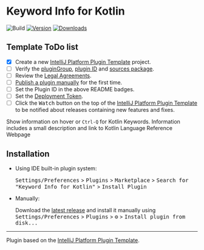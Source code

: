 # Keyword Info for Kotlin

![Build](https://github.com/Paulpanther/intellij-keyword-info-kotlin/workflows/Build/badge.svg)
[![Version](https://img.shields.io/jetbrains/plugin/v/17369-keyword-info-for-kotlin.svg)](https://plugins.jetbrains.com/plugin/17369-keyword-info-for-kotlin)
[![Downloads](https://img.shields.io/jetbrains/plugin/d/17369-keyword-info-for-kotlin.svg)](https://plugins.jetbrains.com/plugin/17369-keyword-info-for-kotlin)

## Template ToDo list
- [x] Create a new [IntelliJ Platform Plugin Template][template] project.
- [ ] Verify the [pluginGroup](/gradle.properties), [plugin ID](/src/main/resources/META-INF/plugin.xml) and [sources package](/src/main/kotlin).
- [ ] Review the [Legal Agreements](https://plugins.jetbrains.com/docs/marketplace/legal-agreements.html).
- [ ] [Publish a plugin manually](https://plugins.jetbrains.com/docs/intellij/publishing-plugin.html?from=IJPluginTemplate) for the first time.
- [ ] Set the Plugin ID in the above README badges.
- [ ] Set the [Deployment Token](https://plugins.jetbrains.com/docs/marketplace/plugin-upload.html).
- [ ] Click the <kbd>Watch</kbd> button on the top of the [IntelliJ Platform Plugin Template][template] to be notified about releases containing new features and fixes.

<!-- Plugin description -->
Show information on hover or <code>Ctrl-Q</code> for Kotlin Keywords.
Information includes a small description and link to Kotlin Language Reference Webpage
<!-- Plugin description end -->

## Installation

- Using IDE built-in plugin system:
  
  <kbd>Settings/Preferences</kbd> > <kbd>Plugins</kbd> > <kbd>Marketplace</kbd> > <kbd>Search for "Keyword Info for Kotlin"</kbd> >
  <kbd>Install Plugin</kbd>
  
- Manually:

  Download the [latest release](https://github.com/Paulpanther/intellij-keyword-info-kotlin/releases/latest) and install it manually using
  <kbd>Settings/Preferences</kbd> > <kbd>Plugins</kbd> > <kbd>⚙️</kbd> > <kbd>Install plugin from disk...</kbd>


---
Plugin based on the [IntelliJ Platform Plugin Template][template].

[template]: https://github.com/JetBrains/intellij-platform-plugin-template

